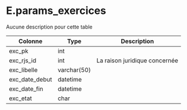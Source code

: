 # E.params_exercices

Aucune description pour cette table

Colonne|Type|Description
---|---|---
exc_pk|int|
exc_rjs_id|int|La raison juridique concernée 
exc_libelle|varchar(50)|
exc_date_debut|datetime|
exc_date_fin|datetime|
exc_etat|char|

